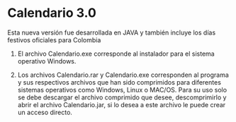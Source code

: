 # Calendario 3.0
 Esta nueva versión fue desarrollada en JAVA y también incluye los días festivos oficiales para Colombia

1. El archivo Calendario.exe 
    corresponde al instalador para el 
    sistema operativo Windows.

2. Los archivos Calendario.rar y Calendario.exe 
    corresponden al programa y sus 
    respectivos archivos que han sido 
    comprimidos para diferentes 
    sistemas operativos como 
    Windows, Linux o MAC/OS. Para su 
    uso solo se debe descargar el 
    archivo comprimido que desee, 
    descomprimirlo y abrir el archivo 
    Calendario.jar, si lo desea a este 
    archivo le puede crear un acceso 
    directo.
